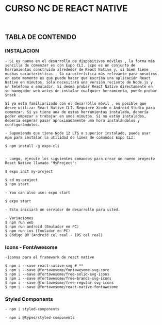 
# CURSO NC DE REACT NATIVE

<br>

## TABLA DE CONTENIDO



### INSTALACION

    - Si es nuevo en el desarrollo de dispositivos móviles , la forma más sencilla de comenzar es con Expo CLI. Expo es un conjunto de herramientas construido alrededor de React Native y, si bien tiene muchas características , la característica más relevante para nosotros en este momento es que puede hacer que escriba una aplicación React Native en minutos. Solo necesitará una versión reciente de Node.js y un teléfono o emulador. Si desea probar React Native directamente en su navegador web antes de instalar cualquier herramienta, puede probar Snack .

    Si ya está familiarizado con el desarrollo móvil , es posible que desee utilizar React Native CLI. Requiere Xcode o Android Studio para comenzar. Si ya tiene una de estas herramientas instalada, debería poder empezar a trabajar en unos minutos. Si no están instalados, debería esperar pasar aproximadamente una hora instalándolos y configurándolos.

    - Suponiendo que tiene Node 12 LTS o superior instalado, puede usar npm para instalar la utilidad de línea de comandos Expo CLI:

    $ npm install -g expo-cli

    
    - Luego, ejecute los siguientes comandos para crear un nuevo proyecto React Native llamado "MyProject":

    $ expo init my-project

    $ cd my-project
    $ npm start 
    
    - You can also use: expo start

    $ expo start

    - Esto iniciará un servidor de desarrollo para usted.

    - Variaciones    
    $ npm run web
    $ npm run android (Emulador en PC)
    $ npm run ios (Emulador en PC)
    $ Código QR (Android cel real - IOS cel real)

### Icons - FontAwesome
    -Iconos para el framework de react native 

    $ npm i --save react-native-svg # **
    $ npm i --save @fortawesome/fontawesome-svg-core
    $ npm i --save @fortawesome/free-solid-svg-icons
    $ npm i --save @fortawesome/free-brands-svg-icons
    $ npm i --save @fortawesome/free-regular-svg-icons
    $ npm i --save @fortawesome/react-native-fontawesome
     
        
### Styled Components

    - npm i styled-components

    - npm i @types/styled-components